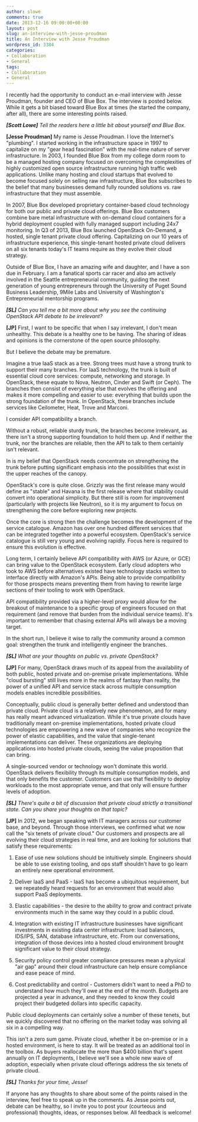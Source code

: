 ```yaml
---
author: slowe
comments: true
date: 2013-12-16 09:00:00+00:00
layout: post
slug: an-interview-with-jesse-proudman
title: An Interview with Jesse Proudman
wordpress_id: 3384
categories:
- Collaboration
- General
tags:
- Collaboration
- General
---
```


I recently had the opportunity to conduct an e-mail interview with Jesse Proudman, founder and CEO of Blue Box. The interview is posted below. While it gets a bit biased toward Blue Box at times (he started the company, after all), there are some interesting points raised.

_**[Scott Lowe]** Tell the readers here a little bit about yourself and Blue Box._

**[Jesse Proudman]** My name is Jesse Proudman. I love the Internet's "plumbing". I started working in the infrastructure space in 1997 to capitalize on my "gear head fascination" with the real-time nature of server infrastructure. In 2003, I founded Blue Box from my college dorm room to be a managed hosting company focused on overcoming the complexities of highly customized open source infrastructure running high traffic web applications. Unlike many hosting and cloud startups that evolved to become focused solely on selling raw infrastructure, Blue Box subscribes to the belief that many businesses demand fully rounded solutions vs. raw infrastructure that they must assemble.

In 2007, Blue Box developed proprietary container-based cloud technology for both our public and private cloud offerings. Blue Box customers combine bare metal infrastructure with on-demand cloud containers for a hybrid deployment coupled with fully managed support including 24x7 monitoring. In Q3 of 2013, Blue Box launched OpenStack On-Demand, a hosted, single tenant private cloud offering. Capitalizing on our 10 years of infrastructure experience, this single-tenant hosted private cloud delivers on all six tenants today's IT teams require as they evolve their cloud strategy.

Outside of Blue Box, I have an amazing wife and daughter, and I have a son due in February. I am a fanatical sports car racer and also am actively involved in the Seattle entrepreneurial community, guiding the next generation of young entrepreneurs through the University of Puget Sound Business Leadership, 9Mile Labs and University of Washington's Entrepreneurial mentorship programs.

_**[SL]** Can you tell me a bit more about why you see the continuing OpenStack API debate to be irrelevant?_

**[JP]** First, I want to be specific that when I say irrelevant, I don't mean unhealthy. This debate is a healthy one to be having. The sharing of ideas and opinions is the cornerstone of the open source philosophy.

But I believe the debate may be premature.

Imagine a true IaaS stack as a tree. Strong trees must have a strong trunk to support their many branches. For IaaS technology, the trunk is built of essential cloud core services: compute, networking and storage. In OpenStack, these equate to Nova, Neutron, Cinder and Swift (or Ceph). The branches then consist of everything else that evolves the offering and makes it more compelling and easier to use: everything that builds upon the strong foundation of the trunk. In OpenStack, these branches include services like Ceilometer, Heat, Trove and Marconi.

I consider API compatibility a branch.

Without a robust, reliable sturdy trunk, the branches become irrelevant, as there isn't a strong supporting foundation to hold them up. And if neither the trunk, nor the branches are reliable, then the API to talk to them certainly isn't relevant.

In is my belief that OpenStack needs concentrate on strengthening the trunk before putting significant emphasis into the possibilities that exist in the upper reaches of the canopy.

OpenStack's core is quite close. Grizzly was the first release many would define as "stable" and Havana is the first release where that stability could convert into operational simplicity. But there still is room for improvement (particularly with projects like Neutron), so it is my argument to focus on strengthening the core before exploring new projects.

Once the core is strong then the challenge becomes the development of the service catalogue. Amazon has over one hundred different services that can be integrated together into a powerful ecosystem. OpenStack's service catalogue is still very young and evolving rapidly. Focus here is required to ensure this evolution is effective.

Long term, I certainly believe API compatibility with AWS (or Azure, or GCE) can bring value to the OpenStack ecosystem. Early cloud adopters who took to AWS before alternatives existed have technology stacks written to interface directly with Amazon's APIs. Being able to provide compatibility for those prospects means preventing them from having to rewrite large sections of their tooling to work with OpenStack.

API compatibility provided via a higher-level proxy would allow for the breakout of maintenance to a specific group of engineers focused on that requirement (and remove that burden from the individual service teams). It's important to remember that chasing external APIs will always be a moving target.

In the short run, I believe it wise to rally the community around a common goal: strengthen the trunk and intelligently engineer the branches.

_**[SL]** What are your thoughts on public vs. private OpenStack?_

**[JP]** For many, OpenStack draws much of its appeal from the availability of both public, hosted private and on-premise private implementations. While "cloud bursting" still lives more in the realms of fantasy than reality, the power of a unified API and service stack across multiple consumption models enables incredible possibilities.

Conceptually, public cloud is generally better defined and understood than private cloud. Private cloud is a relatively new phenomenon, and for many has really meant advanced virtualization. While it's true private clouds have traditionally meant on-premise implementations, hosted private cloud technologies are empowering a new wave of companies who recognize the power of elastic capabilities, and the value that single-tenant implementations can deliver. These organizations are deploying applications into hosted private clouds, seeing the value proposition that can bring.

A single-sourced vendor or technology won't dominate this world. OpenStack delivers flexibility through its multiple consumption models, and that only benefits the customer. Customers can use that flexibility to deploy workloads to the most appropriate venue, and that only will ensure further levels of adoption.

_**[SL]** There's quite a bit of discussion that private cloud strictly a transitional state. Can you share your thoughts on that topic?_

**[JP]** In 2012, we began speaking with IT managers across our customer base, and beyond. Through those interviews, we confirmed what we now call the "six tenets of private cloud." Our customers and prospects are all evolving their cloud strategies in real time, and are looking for solutions that satisfy these requirements:

1. Ease of use  new solutions should be intuitively simple. Engineers should be able to use existing tooling, and ops staff shouldn't have to go learn an entirely new operational environment.

2. Deliver IaaS and PaaS - IaaS has become a ubiquitous requirement, but we repeatedly heard requests for an environment that would also support PaaS deployments.

3. Elastic capabilities - the desire to the ability to grow and contract private environments much in the same way they could in a public cloud.

4. Integration with existing IT infrastructure  businesses have significant investments in existing data center infrastructure: load balancers, IDS/IPS, SAN, database infrastructure, etc. From our conversations, integration of those devices into a hosted cloud environment brought significant value to their cloud strategy.

5. Security policy control  greater compliance pressures mean a physical "air gap" around their cloud infrastructure can help ensure compliance and ease peace of mind.

6. Cost predictability and control - Customers didn't want to need a PhD to understand how much they'll owe at the end of the month. Budgets are projected a year in advance, and they needed to know they could project their budgeted dollars into specific capacity.

Public cloud deployments can certainly solve a number of these tenets, but we quickly discovered that no offering on the market today was solving all six in a compelling way.

This isn't a zero sum game. Private cloud, whether it be on-premise or in a hosted environment, is here to stay. It will be treated as an additional tool in the toolbox. As buyers reallocate the more than $400 billion that's spent annually on IT deployments, I believe we'll see a whole new wave of adoption, especially when private cloud offerings address the six tenets of private cloud.

_**[SL]** Thanks for your time, Jesse!_

If anyone has any thoughts to share about some of the points raised in the interview, feel free to speak up in the comments. As Jesse points out, debate can be healthy, so I invite you to post your (courteous and professional) thoughts, ideas, or responses below. All feedback is welcome!
